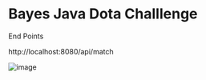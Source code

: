 # Bayes Java Dota Challlenge

End Points

http://localhost:8080/api/match

![image](https://user-images.githubusercontent.com/128981420/227789826-b7e33388-093d-4be9-849e-b7d41a99a575.png)





